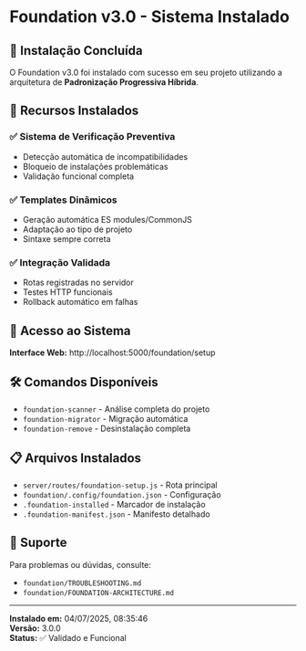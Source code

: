# Foundation v3.0 - Sistema Instalado

## 🎉 Instalação Concluída

O Foundation v3.0 foi instalado com sucesso em seu projeto utilizando a arquitetura de **Padronização Progressiva Híbrida**.

## 🌟 Recursos Instalados

### ✅ Sistema de Verificação Preventiva
- Detecção automática de incompatibilidades
- Bloqueio de instalações problemáticas
- Validação funcional completa

### ✅ Templates Dinâmicos
- Geração automática ES modules/CommonJS
- Adaptação ao tipo de projeto
- Sintaxe sempre correta

### ✅ Integração Validada
- Rotas registradas no servidor
- Testes HTTP funcionais
- Rollback automático em falhas

## 🚀 Acesso ao Sistema

**Interface Web:** http://localhost:5000/foundation/setup

## 🛠️ Comandos Disponíveis

- `foundation-scanner` - Análise completa do projeto
- `foundation-migrator` - Migração automática
- `foundation-remove` - Desinstalação completa

## 📋 Arquivos Instalados

- `server/routes/foundation-setup.js` - Rota principal
- `foundation/.config/foundation.json` - Configuração
- `.foundation-installed` - Marcador de instalação
- `.foundation-manifest.json` - Manifesto detalhado

## 🔧 Suporte

Para problemas ou dúvidas, consulte:
- `foundation/TROUBLESHOOTING.md`
- `foundation/FOUNDATION-ARCHITECTURE.md`

---

**Instalado em:** 04/07/2025, 08:35:46  
**Versão:** 3.0.0  
**Status:** ✅ Validado e Funcional
